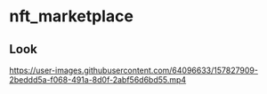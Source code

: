 # nft_marketplace

## Look

https://user-images.githubusercontent.com/64096633/157827909-2beddd5a-f068-491a-8d0f-2abf56d6bd55.mp4
